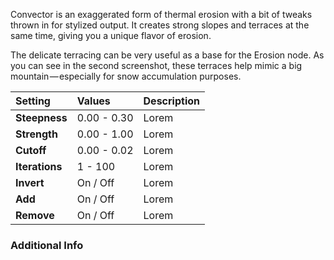 Convector is an exaggerated form of thermal erosion with a bit of tweaks thrown in for stylized output. It creates strong slopes and terraces at the same time, giving you a unique flavor of erosion.

The delicate terracing can be very useful as a base for the Erosion node. As you can see in the second screenshot, these terraces help mimic a big mountain — especially for snow accumulation purposes.


| Setting        | Values      | Description |
| :------------- | :---------- | :---------- |
| **Steepness**  | 0.00 - 0.30 | Lorem |
| **Strength**   | 0.00 - 1.00 | Lorem |
| **Cutoff**     | 0.00 - 0.02 | Lorem |
| **Iterations** | 1 - 100     | Lorem |
| **Invert**     | On / Off    | Lorem |
| **Add**        | On / Off    | Lorem |
| **Remove**     | On / Off    | Lorem |

### Additional Info

